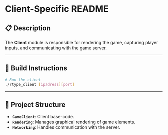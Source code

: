 # Client-Specific README

## 📋 Description
The **Client** module is responsible for rendering the game, capturing player inputs, and communicating with the game server.

---

## 🚀 Build Instructions

```bash
# Run the client
./rtype_client [ipadress][port]
```

---

## 📂 Project Structure

- **`GameClient`**: Client base-code.
- **`Rendering`**: Manages graphical rendering of game elements.
- **`Networking`**: Handles communication with the server.

